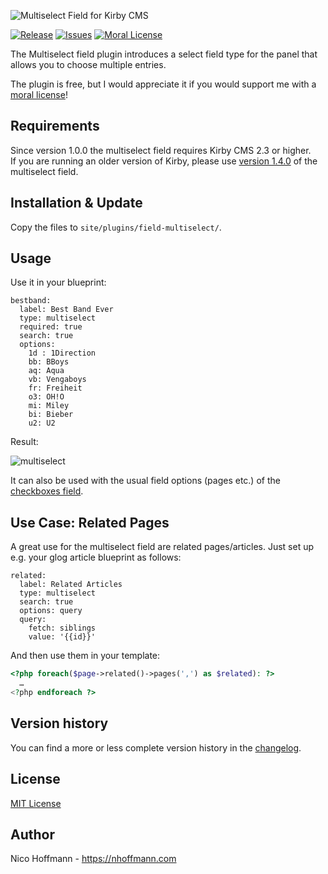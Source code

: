 ![Multiselect Field for Kirby CMS](https://nhoffmann.com/remote/github/field-multiselect/logo.png)  

[![Release](https://img.shields.io/github/release/distantnative/multiselect.svg)](https://github.com/distantnative/multiselect/releases)  [![Issues](https://img.shields.io/github/issues/distantnative/multiselect.svg)](https://github.com/distantnative/multiselect/issues) 
[![Moral License](https://img.shields.io/badge/buy-moral_license-8dae28.svg)](https://gumroad.com/l/kirby-multiselect)

The Multiselect field plugin introduces a select field type for the panel that allows you to choose multiple entries.

The plugin is free, but I would appreciate it if you would support me with a [moral license](https://gumroad.com/l/kirby-multiselect)!


## Requirements
Since version 1.0.0 the multiselect field requires Kirby CMS 2.3 or higher.  
If you are running an older version of Kirby, please use [version 1.4.0](https://github.com/distantnative/multiselect/releases/tag/v1.4) of the multiselect field.


## Installation & Update
Copy the files to `site/plugins/field-multiselect/`.


## Usage

Use it in your blueprint:

```
bestband:
  label: Best Band Ever
  type: multiselect
  required: true
  search: true
  options:
    1d : 1Direction
    bb: BBoys
    aq: Aqua
    vb: Vengaboys
    fr: Freiheit
    o3: OH!O
    mi: Miley
    bi: Bieber
    u2: U2
```

Result:

![multiselect](https://nhoffmann.com/remote/github/field-multiselect/example.gif)  

It can also be used with the usual field options (pages etc.) of the [checkboxes field](https://getkirby.com/docs/cheatsheet/panel-fields/checkboxes).

## Use Case: Related Pages

A great use for the multiselect field are related pages/articles. Just set up e.g. your glog article blueprint as follows:

```
related:
  label: Related Articles
  type: multiselect
  search: true
  options: query
  query:
    fetch: siblings
    value: '{{id}}'
```

And then use them in your template:

```php
<?php foreach($page->related()->pages(',') as $related): ?>
  …
<?php endforeach ?>
```


## Version history
You can find a more or less complete version history in the [changelog](CHANGELOG.md).

## License
[MIT License](http://www.opensource.org/licenses/mit-license.php)

## Author
Nico Hoffmann - <https://nhoffmann.com>

